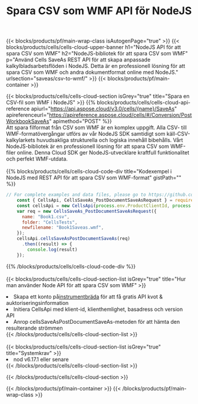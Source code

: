 ﻿---
title:  Spara CSV som WMF API för NodeJS
description: Använder Aspose.Cells Cloud SDK för NodeJS för att spara CSV-formatfil som WMF-formatfil.
url: /sv/nodejs/saveas/csv-to-wmf/
---
{{< blocks/products/pf/main-wrap-class isAutogenPage="true" >}}
{{< blocks/products/cells/cells-cloud-upper-banner h1="NodeJS API för att spara CSV som WMF" h2="NodeJS-bibliotek för att spara CSV som WMF" p="Använd Cells SaveAs REST API för att skapa anpassade kalkylbladsarbetsflöden i NodeJS. Detta är en professionell lösning för att spara CSV som WMF och andra dokumentformat online med NodeJS." urlsection="saveas/csv-to-wmf/" >}}
{{< blocks/products/pf/main-container >}}

{{< blocks/products/cells/cells-cloud-section isGrey="true" title="Spara en CSV-fil som WMF i NodeJS" >}}
{{% blocks/products/cells/cells-cloud-api-reference apiurl="https://api.aspose.cloud/v3.0/cells/{name}/SaveAs" apireferenceurl="https://apireference.aspose.cloud/cells/#/Conversion/PostWorkbookSaveAs" apimethod="POST" %}}
<br/>
Att spara filformat från CSV som WMF är en komplex uppgift. Alla CSV- till WMF-formatövergångar utförs av vår NodeJS SDK samtidigt som käll-CSV-kalkylarkets huvudsakliga strukturella och logiska innehåll bibehålls. Vårt NodeJS-bibliotek är en professionell lösning för att spara CSV som WMF-filer online. Denna Cloud SDK ger NodeJS-utvecklare kraftfull funktionalitet och perfekt WMF-utdata.
<br/>
<br/>
{{% blocks/products/cells/cells-cloud-code-div title="Kodexempel i NodeJS med REST API för att spara CSV som WMF-format" gistPath="" %}}
  
```js
// For complete examples and data files, please go to https://github.com/aspose-cells-cloud/aspose-cells-cloud-node/
    const { CellsApi, CellsSaveAs_PostDocumentSaveAsRequest } = require("asposecellscloud");
    const cellsApi = new CellsApi(process.env.ProductClientId, process.env.ProductClientSecret);
    var req = new CellsSaveAs_PostDocumentSaveAsRequest({
      name: "Book1.csv",
      folder: "CellsTests",
      newfilename: "Book1Saveas.wmf",
    });
    cellsApi.cellsSaveAsPostDocumentSaveAs(req)
      .then((result) => {
        console.log(result)
    });
```
  
{{% /blocks/products/cells/cells-cloud-code-div %}}
<br/>
<br/>
{{< blocks/products/cells/cells-cloud-section-list isGrey="true" title="Hur man använder Node API för att spara CSV som WMF" >}}
<li> Skapa ett konto på<a href="https://dashboard.aspose.cloud/">instrumentbräda</a> för att få gratis API kvot & auktoriseringsinformation</li>
<li>Initiera CellsApi med klient-id, klienthemlighet, basadress och version API</li>
<li>Anrop cellsSaveAsPostDocumentSaveAs-metoden för att hämta den resulterande strömmen</li>
{{< /blocks/products/cells/cells-cloud-section-list >}}
<br/>
<br/>
{{< blocks/products/cells/cells-cloud-section-list isGrey="true" title="Systemkrav" >}}
<li>nod v6.17.1 eller senare</li>
{{< /blocks/products/cells/cells-cloud-section-list >}}

{{< /blocks/products/cells/cells-cloud-section >}}

{{< /blocks/products/pf/main-container >}}
{{< /blocks/products/pf/main-wrap-class >}}
